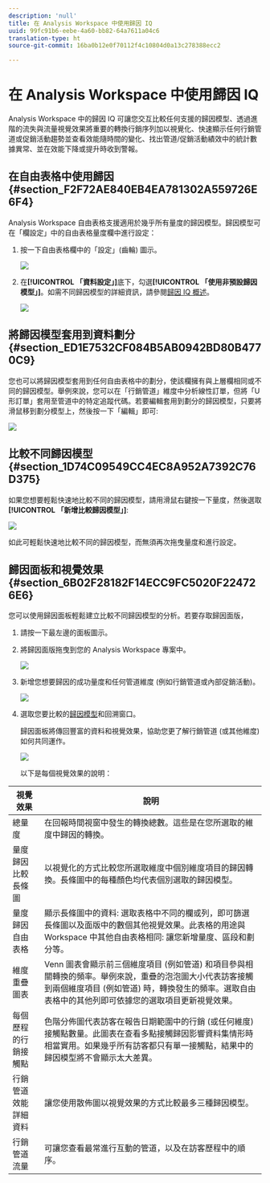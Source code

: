 ```yaml
---
description: 'null'
title: 在 Analysis Workspace 中使用歸因 IQ
uuid: 99fc91b6-eebe-4a60-bb82-64a7611a04c6
translation-type: ht
source-git-commit: 16ba0b12e0f70112f4c10804d0a13c278388ecc2

---
```



# 在 Analysis Workspace 中使用歸因 IQ

Analysis Workspace 中的歸因 IQ 可讓您交互比較任何支援的歸因模型、透過進階的流失與流量視覺效果將重要的轉換行銷序列加以視覺化、快速顯示任何行銷管道或促銷活動趨勢並查看效能隨時間的變化、找出管道/促銷活動績效中的統計數據異常、並在效能下降或提升時收到警報。

## 在自由表格中使用歸因 {#section_F2F72AE840EB4EA781302A559726E6F4}

Analysis Workspace 自由表格支援適用於幾乎所有量度的歸因模型。歸因模型可在「欄設定」中的自由表格量度欄中進行設定：

1. 按一下自由表格欄中的「設定」(齒輪) 圖示。

   ![](assets/Column_Settings.png)

1. 在&#x200B;**[!UICONTROL 「資料設定」]**&#x200B;底下，勾選&#x200B;**[!UICONTROL 「使用非預設歸因模型」]**。如需不同歸因模型的詳細資訊，請參閱[歸因 IQ 概述](attribution.md)。

   ![](assets/Attribution_Model_Selection.png)

## 將歸因模型套用到資料劃分{#section_ED1E7532CF084B5AB0942BD80B4770C9}

您也可以將歸因模型套用到任何自由表格中的劃分，使該欄擁有與上層欄相同或不同的歸因模型。舉例來說，您可以在「行銷管道」維度中分析線性訂單，但將「U 形訂單」套用至管道中的特定追蹤代碼。若要編輯套用到劃分的歸因模型，只要將滑鼠移到劃分模型上，然後按一下「編輯」即可:

![](assets/breakdown_settings.png)

## 比較不同歸因模型 {#section_1D74C09549CC4EC8A952A7392C76D375}

如果您想要輕鬆快速地比較不同的歸因模型，請用滑鼠右鍵按一下量度，然後選取&#x200B;**[!UICONTROL 「新增比較歸因模型」]**:

![](assets/Comparative_Attribution_Model.png)

如此可輕鬆快速地比較不同的歸因模型，而無須再次拖曳量度和進行設定。

## 歸因面板和視覺效果 {#section_6B02F28182F14ECC9FC5020F224726E6}

您可以使用歸因面板輕鬆建立比較不同歸因模型的分析。若要存取歸因面版，

1. 請按一下最左邊的面板圖示。
1. 將歸因面版拖曳到您的 Analysis Workspace 專案中。

   ![](assets/Attribution_Panel_1.png)

1. 新增您想要歸因的成功量度和任何管道維度 (例如行銷管道或內部促銷活動)。

   ![](assets/attribution_panel2.png)

1. 選取您要比較的[歸因模型](attribution.md)和回溯窗口。

   歸因面板將傳回豐富的資料和視覺效果，協助您更了解行銷管道 (或其他維度) 如何共同運作。

   ![](assets/attr_panel_vizs.png)

   以下是每個視覺效果的說明：

| 視覺效果 | 說明 |
|--- |--- |
| 總量度 | 在回報時間視窗中發生的轉換總數。這些是在您所選取的維度中歸因的轉換。 |
| 量度歸因比較長條圖 | 以視覺化的方式比較您所選取維度中個別維度項目的歸因轉換。長條圖中的每種顏色均代表個別選取的歸因模型。 |
| 量度歸因自由表格 | 顯示長條圖中的資料: 選取表格中不同的欄或列，即可篩選長條圖以及面版中的數個其他視覺效果。此表格的用途與 Workspace 中其他自由表格相同: 讓您新增量度、區段和劃分等。 |
| 維度重疊圖表 | Venn 圖表會顯示前三個維度項目 (例如管道) 和項目參與相關轉換的頻率。舉例來說，重疊的泡泡圖大小代表訪客接觸到兩個維度項目 (例如管道) 時，轉換發生的頻率。選取自由表格中的其他列即可依據您的選取項目更新視覺效果。 |
| 每個歷程的行銷接觸點 | 色階分佈圖代表訪客在報告日期範圍中的行銷 (或任何維度) 接觸點數量。此圖表在查看多點接觸歸因影響資料集情形時相當實用。如果幾乎所有訪客都只有單一接觸點，結果中的歸因模型將不會顯示太大差異。 |
| 行銷管道效能詳細資料 | 讓您使用散佈圖以視覺效果的方式比較最多三種歸因模型。 |
| 行銷管道流量 | 可讓您查看最常進行互動的管道，以及在訪客歷程中的順序。 |
